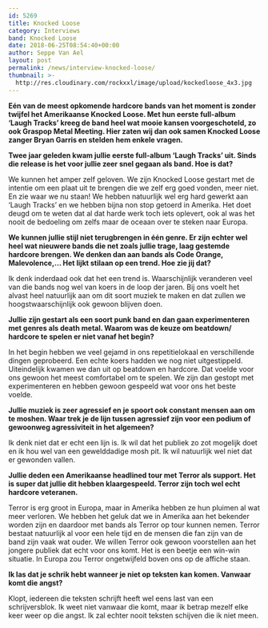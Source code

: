 ```yaml
---
id: 5269
title: Knocked Loose
category: Interviews
band: Knocked Loose
date: 2018-06-25T08:54:40+00:00
author: Seppe Van Ael
layout: post
permalink: /news/interview-knocked-loose/
thumbnail: >-
  http://res.cloudinary.com/rockxxl/image/upload/kockedloose_4x3.jpg
---
```

**Eén van de meest opkomende hardcore bands van het moment is zonder twijfel het Amerikaanse Knocked Loose. Met hun eerste full-album ‘Laugh Tracks’ kreeg de band heel wat mooie kansen voorgeschoteld, zo ook Graspop Metal Meeting. Hier zaten wij dan ook samen Knocked Loose zanger Bryan Garris en stelden hem enkele vragen.**

**Twee jaar geleden kwam jullie eerste full-album ‘Laugh Tracks’ uit. Sinds die release is het voor jullie zeer snel gegaan als band. Hoe is dat?**

We kunnen het amper zelf geloven. We zijn Knocked Loose gestart met de intentie om een plaat uit te brengen die we zelf erg goed vonden, meer niet. En zie waar we nu staan! We hebben natuurlijk wel erg hard gewerkt aan ‘Laugh Tracks’ en we hebben bijna non stop getoerd in Amerika. Het doet deugd om te weten dat al dat harde werk toch iets oplevert, ook al was het nooit de bedoeling om zelfs maar de oceaan over te steken naar Europa.

**We kunnen jullie stijl niet terugbrengen in één genre. Er zijn echter wel heel wat nieuwere bands die net zoals jullie trage, laag gestemde hardcore brengen. We denken dan aan bands als Code Orange, Malevolence,… Het lijkt stilaan op een trend. Hoe zie jij dat?**

Ik denk inderdaad ook dat het een trend is. Waarschijnlijk veranderen veel van die bands nog wel van koers in de loop der jaren. Bij ons voelt het alvast heel natuurlijk aan om dit soort muziek te maken en dat zullen we hoogstwaarschijnlijk ook gewoon blijven doen.

**Jullie zijn gestart als een soort punk band en dan gaan experimenteren met genres als death metal. Waarom was de keuze om beatdown/ hardcore te spelen er niet vanaf het begin?** 

In het begin hebben we veel gejamd in ons repetitielokaal en verschillende dingen geprobeerd. Een echte koers hadden we nog niet uitgestippeld. Uiteindelijk kwamen we dan uit op beatdown en hardcore. Dat voelde voor ons gewoon het meest comfortabel om te spelen. We zijn dan gestopt met experimenteren en hebben gewoon gespeeld wat voor ons het beste voelde.

**Jullie muziek is zeer agressief en je spoort ook constant mensen aan om te moshen. Waar trek je de lijn tussen agressief zijn voor een podium of gewoonweg agressiviteit in het algemeen?** 

Ik denk niet dat er echt een lijn is. Ik wil dat het publiek zo zot mogelijk doet en ik hou wel van een gewelddadige mosh pit. Ik wil natuurlijk wel niet dat er gewonden vallen.

**Jullie deden een Amerikaanse headlined tour met Terror als support. Het is super dat jullie dit hebben klaargespeeld. Terror zijn toch wel echt hardcore veteranen.** 

Terror is erg groot in Europa, maar in Amerika hebben ze hun pluimen al wat meer verloren. We hebben het geluk dat we in Amerika aan het bekender worden zijn en daardoor met bands als Terror op tour kunnen nemen. Terror bestaat natuurlijk al voor een hele tijd en de mensen die fan zijn van de band zijn vaak wat ouder. We willen Terror ook gewoon voorstellen aan het jongere publiek dat echt voor ons komt. Het is een beetje een win-win situatie. In Europa zou Terror ongetwijfeld boven ons op de affiche staan.

**Ik las dat je schrik hebt wanneer je niet op teksten kan komen. Vanwaar komt die angst?**

Klopt, iedereen die teksten schrijft heeft wel eens last van een schrijversblok. Ik weet niet vanwaar die komt, maar ik betrap mezelf elke keer weer op die angst. Ik zal echter nooit teksten schijven die ik niet meen.
